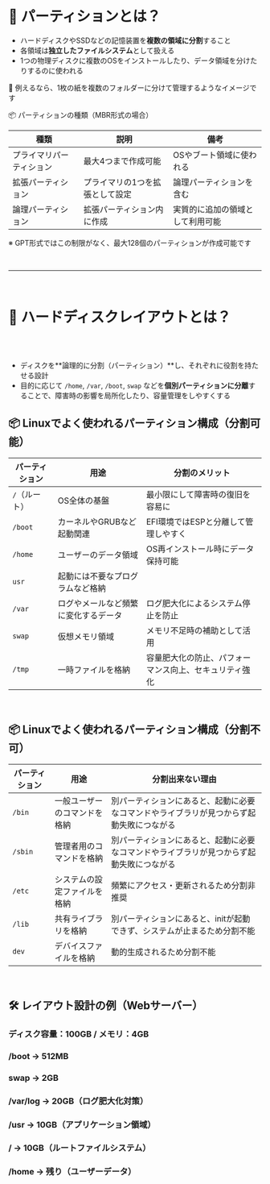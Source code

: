 # 🧭 パーティションとは？

-   ハードディスクやSSDなどの記憶装置を**複数の領域に分割**すること
-   各領域は**独立したファイルシステム**として扱える
-   1つの物理ディスクに複数のOSをインストールしたり、データ領域を分けたりするのに使われる

📌 例えるなら、1枚の紙を複数のフォルダーに分けて管理するようなイメージです

📦 パーティションの種類（MBR形式の場合）

| 種類 | 説明 | 備考 |
|----------|----------|------------|
| プライマリパーティション | 最大4つまで作成可能 | OSやブート領域に使われる |
| 拡張パーティション | プライマリの1つを拡張として設定 | 論理パーティションを含む |
| 論理パーティション | 拡張パーティション内に作成 | 実質的に追加の領域として利用可能 |

※ GPT形式ではこの制限がなく、最大128個のパーティションが作成可能です

<br>

-----------------

<br>

# 🧭 ハードディスクレイアウトとは？

<br>
<br>

-   ディスクを**論理的に分割（パーティション）**し、それぞれに役割を持たせる設計
-   目的に応じて `/home`, `/var`, `/boot`, `swap` などを**個別パーティションに分離**することで、障害時の影響を局所化したり、容量管理をしやすくする

## 📦 Linuxでよく使われるパーティション構成（分割可能）

| パーティション | 用途 | 分割のメリット |
|---------------|---------------|--------------|
| `/`（ルート）| OS全体の基盤 | 最小限にして障害時の復旧を容易に |
| `/boot` | カーネルやGRUBなど起動関連 | EFI環境ではESPと分離して管理しやすく |
| `/home` | ユーザーのデータ領域 | OS再インストール時にデータ保持可能 |
| `usr` | 起動には不要なプログラムなど格納 |  |
| `/var` | ログやメールなど頻繁に変化するデータ | ログ肥大化によるシステム停止を防止 |
| `swap` | 仮想メモリ領域 | メモリ不足時の補助として活用 |
| `/tmp` | 一時ファイルを格納 | 容量肥大化の防止、パフォーマンス向上、セキュリティ強化 |

<be>
<br>

## 📦 Linuxでよく使われるパーティション構成（分割不可）

| パーティション | 用途 | 分割出来ない理由 |
|---------------|---------------|--------------|
| `/bin`| 一般ユーザーのコマンドを格納 | 別パーティションにあると、起動に必要なコマンドやライブラリが見つからず起動失敗につながる |
| `/sbin` | 管理者用のコマンドを格納 | 別パーティションにあると、起動に必要なコマンドやライブラリが見つからず起動失敗につながる |
| `/etc` | システムの設定ファイルを格納 | 頻繁にアクセス・更新されるため分割非推奨 |
| `/lib` | 共有ライブラリを格納 | 別パーティションにあると、initが起動できず、システムが止まるため分割不能 |
| `dev` | デバイスファイルを格納 | 動的生成されるため分割不能 |


<br>


## 🛠 レイアウト設計の例（Webサーバー）

### ディスク容量：100GB / メモリ：4GB 
### /boot → 512MB 
### swap → 2GB 
### /var/log → 20GB（ログ肥大化対策）
### /usr → 10GB（アプリケーション領域）
### / → 10GB（ルートファイルシステム）
### /home → 残り（ユーザーデータ）
